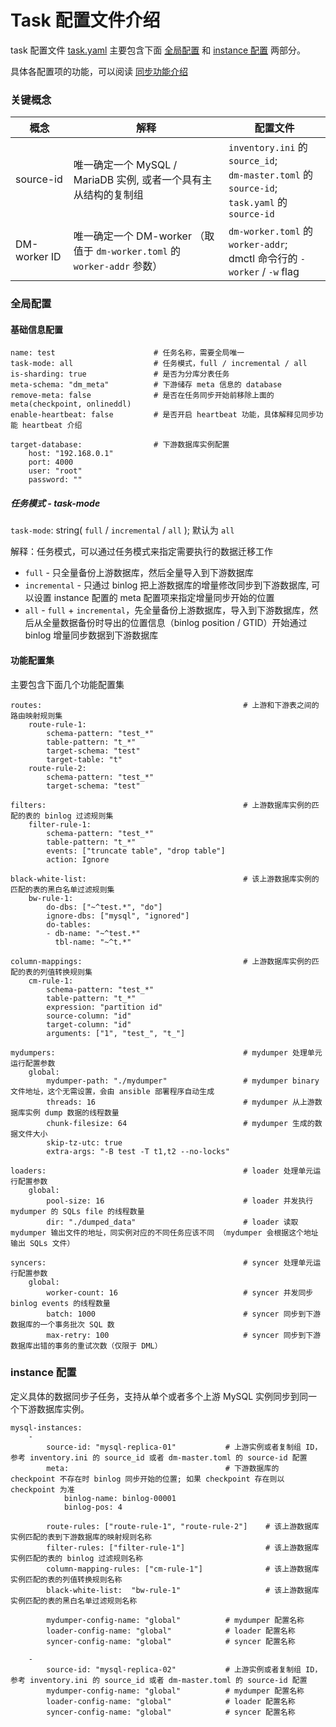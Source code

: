 Task 配置文件介绍
===

task 配置文件 [task.yaml](./task.yaml) 主要包含下面 [全局配置](#全局配置) 和 [instance 配置](#instance-配置) 两部分。

具体各配置项的功能，可以阅读 [同步功能介绍](../overview.md#同步功能介绍)


### 关键概念

| 概念         | 解释                                                         | 配置文件                                                     |
| ------------ | ------------------------------------------------------------ | ------------------------------------------------------------ |
| source-id  | 唯一确定一个 MySQL / MariaDB 实例, 或者一个具有主从结构的复制组 | `inventory.ini` 的 `source_id`;<br> `dm-master.toml` 的 `source-id`;<br> `task.yaml` 的 `source-id` |
| DM-worker ID | 唯一确定一个 DM-worker （取值于 `dm-worker.toml` 的 `worker-addr` 参数） | `dm-worker.toml` 的 `worker-addr`;<br> dmctl 命令行的 `-worker` / `-w` flag  |


### 全局配置

#### 基础信息配置

```
name: test                      # 任务名称，需要全局唯一
task-mode: all                  # 任务模式，full / incremental / all
is-sharding: true               # 是否为分库分表任务
meta-schema: "dm_meta"          # 下游储存 meta 信息的 database
remove-meta: false              # 是否在任务同步开始前移除上面的 meta(checkpoint, onlineddl)
enable-heartbeat: false         # 是否开启 heartbeat 功能，具体解释见同步功能 heartbeat 介绍

target-database:                # 下游数据库实例配置
    host: "192.168.0.1"
    port: 4000
    user: "root"
    password: ""
```

##### 任务模式 - task-mode

`task-mode`: string( `full` / `incremental` / `all` ); 默认为 `all`

解释：任务模式，可以通过任务模式来指定需要执行的数据迁移工作
- `full` - 只全量备份上游数据库，然后全量导入到下游数据库
- `incremental` - 只通过 binlog 把上游数据库的增量修改同步到下游数据库, 可以设置 instance 配置的 meta 配置项来指定增量同步开始的位置
- `all` - `full` + `incremental`，先全量备份上游数据库，导入到下游数据库，然后从全量数据备份时导出的位置信息（binlog position / GTID）开始通过 binlog 增量同步数据到下游数据库


#### 功能配置集

主要包含下面几个功能配置集

```
routes:                                             # 上游和下游表之间的路由映射规则集
    route-rule-1:
    ​    schema-pattern: "test_*"                
    ​    table-pattern: "t_*"
    ​    target-schema: "test"
    ​    target-table: "t"
    route-rule-2:
    ​    schema-pattern: "test_*"
    ​    target-schema: "test"

filters:                                            # 上游数据库实例的匹配的表的 binlog 过滤规则集
    filter-rule-1:
    ​    schema-pattern: "test_*"
    ​    table-pattern: "t_*"
    ​    events: ["truncate table", "drop table"]
    ​    action: Ignore

black-white-list:                                   # 该上游数据库实例的匹配的表的黑白名单过滤规则集
    bw-rule-1:
    ​    do-dbs: ["~^test.*", "do"]
    ​    ignore-dbs: ["mysql", "ignored"]
    ​    do-tables:
    ​    - db-name: "~^test.*"
    ​      tbl-name: "~^t.*"

column-mappings:                                    # 上游数据库实例的匹配的表的列值转换规则集
    cm-rule-1:
    ​    schema-pattern: "test_*"
    ​    table-pattern: "t_*"
    ​    expression: "partition id"
    ​    source-column: "id"
    ​    target-column: "id"
    ​    arguments: ["1", "test_", "t_"]

mydumpers:                                          # mydumper 处理单元运行配置参数
    global:
    ​    mydumper-path: "./mydumper"                 # mydumper binary 文件地址，这个无需设置，会由 ansible 部署程序自动生成
    ​    threads: 16                                 # mydumper 从上游数据库实例 dump 数据的线程数量
    ​    chunk-filesize: 64                          # mydumper 生成的数据文件大小
    ​    skip-tz-utc: true						
    ​    extra-args: "-B test -T t1,t2 --no-locks"

loaders:                                            # loader 处理单元运行配置参数
    global:
    ​    pool-size: 16                               # loader 并发执行 mydumper 的 SQLs file 的线程数量
    ​    dir: "./dumped_data"                        # loader 读取 mydumper 输出文件的地址，同实例对应的不同任务应该不同 （mydumper 会根据这个地址输出 SQLs 文件）

syncers:                                            # syncer 处理单元运行配置参数
    global:
    ​    worker-count: 16                            # syncer 并发同步 binlog events 的线程数量
    ​    batch: 1000                                 # syncer 同步到下游数据库的一个事务批次 SQL 数
    ​    max-retry: 100                              # syncer 同步到下游数据库出错的事务的重试次数（仅限于 DML）
```


### instance 配置

定义具体的数据同步子任务，支持从单个或者多个上游 MySQL 实例同步到同一个下游数据库实例。

```
mysql-instances:
    -
    ​    source-id: "mysql-replica-01"           # 上游实例或者复制组 ID，参考 inventory.ini 的 source_id 或者 dm-master.toml 的 source-id 配置
    ​    meta:                                   # 下游数据库的 checkpoint 不存在时 binlog 同步开始的位置; 如果 checkpoint 存在则以 checkpoint 为准
    ​        binlog-name: binlog-00001
    ​        binlog-pos: 4

    ​    route-rules: ["route-rule-1", "route-rule-2"]    # 该上游数据库实例匹配的表到下游数据库的映射规则名称
    ​    filter-rules: ["filter-rule-1"]                  # 该上游数据库实例匹配的表的 binlog 过滤规则名称
    ​    column-mapping-rules: ["cm-rule-1"]              # 该上游数据库实例匹配的表的列值转换规则名称
    ​    black-white-list:  "bw-rule-1"                   # 该上游数据库实例匹配的表的黑白名单过滤规则名称

    ​    mydumper-config-name: "global"          # mydumper 配置名称
    ​    loader-config-name: "global"            # loader 配置名称
    ​    syncer-config-name: "global"            # syncer 配置名称

    -
    ​    source-id: "mysql-replica-02"           # 上游实例或者复制组 ID，参考 inventory.ini 的 source_id 或者 dm-master.toml 的 source-id 配置
    ​    mydumper-config-name: "global"          # mydumper 配置名称
    ​    loader-config-name: "global"            # loader 配置名称
    ​    syncer-config-name: "global"            # syncer 配置名称
```

